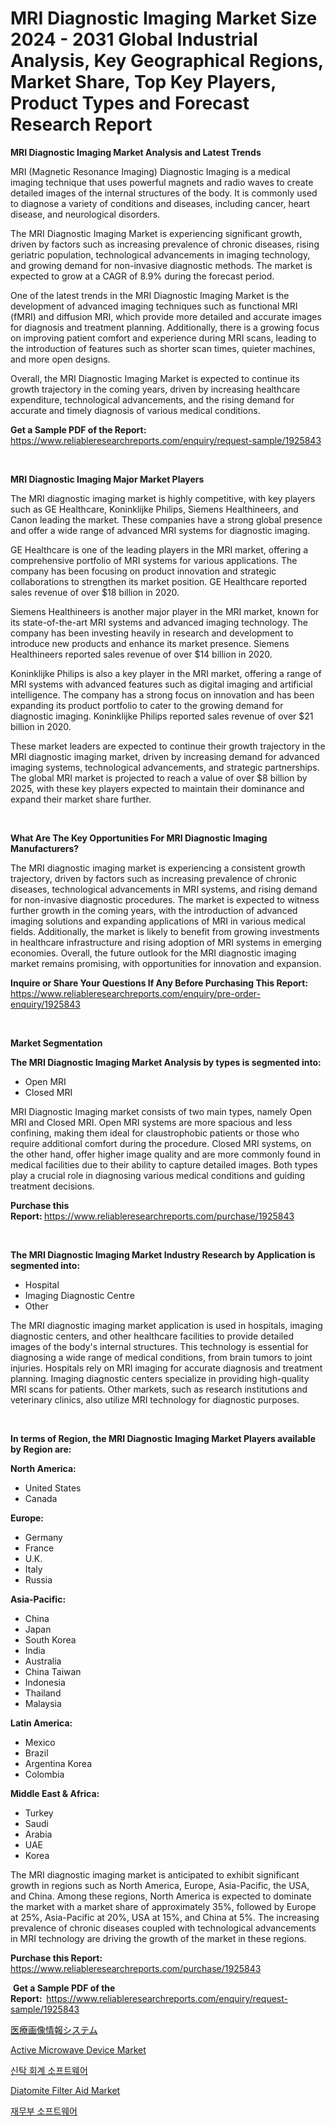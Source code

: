 <p><h1>MRI Diagnostic Imaging Market Size 2024 - 2031 Global Industrial Analysis, Key Geographical Regions, Market Share, Top Key Players, Product Types and Forecast Research Report</h1></p><p><strong>MRI Diagnostic Imaging Market Analysis and Latest Trends</strong></p>
<p><p>MRI (Magnetic Resonance Imaging) Diagnostic Imaging is a medical imaging technique that uses powerful magnets and radio waves to create detailed images of the internal structures of the body. It is commonly used to diagnose a variety of conditions and diseases, including cancer, heart disease, and neurological disorders.</p><p>The MRI Diagnostic Imaging Market is experiencing significant growth, driven by factors such as increasing prevalence of chronic diseases, rising geriatric population, technological advancements in imaging technology, and growing demand for non-invasive diagnostic methods. The market is expected to grow at a CAGR of 8.9% during the forecast period.</p><p>One of the latest trends in the MRI Diagnostic Imaging Market is the development of advanced imaging techniques such as functional MRI (fMRI) and diffusion MRI, which provide more detailed and accurate images for diagnosis and treatment planning. Additionally, there is a growing focus on improving patient comfort and experience during MRI scans, leading to the introduction of features such as shorter scan times, quieter machines, and more open designs.</p><p>Overall, the MRI Diagnostic Imaging Market is expected to continue its growth trajectory in the coming years, driven by increasing healthcare expenditure, technological advancements, and the rising demand for accurate and timely diagnosis of various medical conditions.</p></p>
<p><strong>Get a Sample PDF of the Report:&nbsp;</strong> <a href="https://www.reliableresearchreports.com/enquiry/request-sample/1925843">https://www.reliableresearchreports.com/enquiry/request-sample/1925843</a></p>
<p>&nbsp;</p>
<p><strong>MRI Diagnostic Imaging Major Market Players</strong></p>
<p><p>The MRI diagnostic imaging market is highly competitive, with key players such as GE Healthcare, Koninklijke Philips, Siemens Healthineers, and Canon leading the market. These companies have a strong global presence and offer a wide range of advanced MRI systems for diagnostic imaging.</p><p>GE Healthcare is one of the leading players in the MRI market, offering a comprehensive portfolio of MRI systems for various applications. The company has been focusing on product innovation and strategic collaborations to strengthen its market position. GE Healthcare reported sales revenue of over $18 billion in 2020.</p><p>Siemens Healthineers is another major player in the MRI market, known for its state-of-the-art MRI systems and advanced imaging technology. The company has been investing heavily in research and development to introduce new products and enhance its market presence. Siemens Healthineers reported sales revenue of over $14 billion in 2020.</p><p>Koninklijke Philips is also a key player in the MRI market, offering a range of MRI systems with advanced features such as digital imaging and artificial intelligence. The company has a strong focus on innovation and has been expanding its product portfolio to cater to the growing demand for diagnostic imaging. Koninklijke Philips reported sales revenue of over $21 billion in 2020.</p><p>These market leaders are expected to continue their growth trajectory in the MRI diagnostic imaging market, driven by increasing demand for advanced imaging systems, technological advancements, and strategic partnerships. The global MRI market is projected to reach a value of over $8 billion by 2025, with these key players expected to maintain their dominance and expand their market share further.</p></p>
<p>&nbsp;</p>
<p><strong>What Are The Key Opportunities For MRI Diagnostic Imaging Manufacturers?</strong></p>
<p><p>The MRI diagnostic imaging market is experiencing a consistent growth trajectory, driven by factors such as increasing prevalence of chronic diseases, technological advancements in MRI systems, and rising demand for non-invasive diagnostic procedures. The market is expected to witness further growth in the coming years, with the introduction of advanced imaging solutions and expanding applications of MRI in various medical fields. Additionally, the market is likely to benefit from growing investments in healthcare infrastructure and rising adoption of MRI systems in emerging economies. Overall, the future outlook for the MRI diagnostic imaging market remains promising, with opportunities for innovation and expansion.</p></p>
<p><strong>Inquire or Share Your Questions If Any Before Purchasing This Report:</strong> <a href="https://www.reliableresearchreports.com/enquiry/pre-order-enquiry/1925843">https://www.reliableresearchreports.com/enquiry/pre-order-enquiry/1925843</a></p>
<p>&nbsp;</p>
<p><strong>Market Segmentation</strong></p>
<p><strong>The MRI Diagnostic Imaging Market Analysis by types is segmented into:</strong></p>
<p><ul><li>Open MRI</li><li>Closed MRI</li></ul></p>
<p><p>MRI Diagnostic Imaging market consists of two main types, namely Open MRI and Closed MRI. Open MRI systems are more spacious and less confining, making them ideal for claustrophobic patients or those who require additional comfort during the procedure. Closed MRI systems, on the other hand, offer higher image quality and are more commonly found in medical facilities due to their ability to capture detailed images. Both types play a crucial role in diagnosing various medical conditions and guiding treatment decisions.</p></p>
<p><strong>Purchase this Report:&nbsp;</strong><a href="https://www.reliableresearchreports.com/purchase/1925843">https://www.reliableresearchreports.com/purchase/1925843</a></p>
<p>&nbsp;</p>
<p><strong>The MRI Diagnostic Imaging Market Industry Research by Application is segmented into:</strong></p>
<p><ul><li>Hospital</li><li>Imaging Diagnostic Centre</li><li>Other</li></ul></p>
<p><p>The MRI diagnostic imaging market application is used in hospitals, imaging diagnostic centers, and other healthcare facilities to provide detailed images of the body's internal structures. This technology is essential for diagnosing a wide range of medical conditions, from brain tumors to joint injuries. Hospitals rely on MRI imaging for accurate diagnosis and treatment planning. Imaging diagnostic centers specialize in providing high-quality MRI scans for patients. Other markets, such as research institutions and veterinary clinics, also utilize MRI technology for diagnostic purposes.</p></p>
<p>&nbsp;</p>
<p><strong>In terms of Region, the MRI Diagnostic Imaging Market Players available by Region are:</strong></p>
<p>
    <p> <strong> North America: </strong>
        <ul>
            <li>United States</li>
            <li>Canada</li>
        </ul>
        </p> 
    <p> <strong> Europe: </strong>
        <ul>
            <li>Germany</li>
            <li>France</li>
            <li>U.K.</li>
            <li>Italy</li>
            <li>Russia</li>
        </ul>
        </p> 
    <p> <strong> Asia-Pacific: </strong>
        <ul>
            <li>China</li>
            <li>Japan</li>
            <li>South Korea</li>
            <li>India</li>
            <li>Australia</li>
            <li>China Taiwan</li>
            <li>Indonesia</li>
            <li>Thailand</li>
            <li>Malaysia</li>
        </ul>
        </p> 
    <p> <strong> Latin America: </strong>
        <ul>
            <li>Mexico</li>
            <li>Brazil</li>
            <li>Argentina Korea</li>
            <li>Colombia</li>
        </ul>
        </p> 
    <p> <strong> Middle East & Africa: </strong>
        <ul>
            <li>Turkey</li>
            <li>Saudi</li>
            <li>Arabia</li>
            <li>UAE</li>
            <li>Korea</li>
        </ul>
    </p>
    </p>
<p><p>The MRI diagnostic imaging market is anticipated to exhibit significant growth in regions such as North America, Europe, Asia-Pacific, the USA, and China. Among these regions, North America is expected to dominate the market with a market share of approximately 35%, followed by Europe at 25%, Asia-Pacific at 20%, USA at 15%, and China at 5%. The increasing prevalence of chronic diseases coupled with technological advancements in MRI technology are driving the growth of the market in these regions.</p></p>
<p><strong>Purchase this Report: </strong><a href="https://www.reliableresearchreports.com/purchase/1925843">https://www.reliableresearchreports.com/purchase/1925843</a></p>
<p>&nbsp;<strong>Get a Sample PDF of the Report:&nbsp;&nbsp;</strong><a href="https://www.reliableresearchreports.com/enquiry/request-sample/1925843">https://www.reliableresearchreports.com/enquiry/request-sample/1925843</a></p>
<p><strong></strong></p>
<p><p><a href="https://medium.com/@andmartmello/%E5%8C%BB%E7%99%82%E7%94%BB%E5%83%8F%E6%83%85%E5%A0%B1%E3%82%B7%E3%82%B9%E3%83%86%E3%83%A0%E5%B8%82%E5%A0%B4%E3%81%AE%E8%A6%8F%E6%A8%A1-cagr-2024-2030%E5%B9%B4%E3%81%AE%E3%83%88%E3%83%AC%E3%83%B3%E3%83%89-21a5820077d8">医療画像情報システム</a></p><p><a href="https://angry-finch-aaf.notion.site/Active-Microwave-Device-Market-Size-Furnishes-Valuable-Information-Encompassing-Market-Share-Market-1308de1bfcab4e9693086a403d06777a">Active Microwave Device Market</a></p><p><a href="https://medium.com/@gamblestampleyjenny50m5sl6/%EC%8B%A0%EB%A2%B0-%ED%9A%8C%EA%B3%84-%EC%86%8C%ED%94%84%ED%8A%B8%EC%9B%A8%EC%96%B4-%EC%8B%9C%EC%9E%A5-%EC%84%B1%EA%B3%B5%EC%A0%81%EC%9D%B8-%EB%B9%84%EC%A6%88%EB%8B%88%EC%8A%A4-%EC%A0%84%EB%9E%B5%EC%9D%98-%EC%97%B4%EC%87%A0-2031%EB%85%84%EA%B9%8C%EC%A7%80-%EC%98%88%EC%B8%A1-de55b3727a77">신탁 회계 소프트웨어</a></p><p><a href="https://view.publitas.com/reportprime-1/decoding-the-diatomite-filter-aid-market-a-deep-dive-into-the-latest-market-trends-market-segmentation-and-competitive-analysis/">Diatomite Filter Aid Market</a></p><p><a href="https://medium.com/@gamblestampleyjenny50m5sl6/%EC%9E%90%EA%B8%88-%EC%86%8C%ED%94%84%ED%8A%B8%EC%9B%A8%EC%96%B4-%EC%8B%9C%EC%9E%A5%EC%9D%80-%EC%8B%9C%EC%9E%A5-%EC%A0%90%EC%9C%A0%EC%9C%A8-%ED%81%AC%EA%B8%B0-%EB%B0%8F-2031%EB%85%84%EA%B9%8C%EC%A7%80-%EC%98%88%EC%83%81%EB%90%98%EB%8A%94-%EC%98%88%EC%B8%A1%EC%97%90-%EC%B4%88%EC%A0%90%EC%9D%84-%EB%A7%9E%EC%B6%A5%EB%8B%88%EB%8B%A4-b5bd5eb295c2">재무부 소프트웨어</a></p></p>